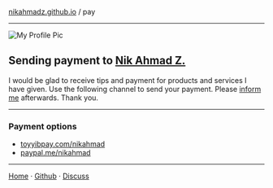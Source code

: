 [nikahmadz.github.io][1] / pay

***

![My Profile Pic](https://avatars0.githubusercontent.com/u/7868782?v=4&s=40)

## Sending payment to [Nik Ahmad Z.][1]
I would be glad to receive tips and payment for products and services I have given.
Use the following channel to send your payment.
Please [inform me][3] afterwards. Thank you.

***

### Payment options
- [toyyibpay.com/nikahmad](https://toyyibpay.com/nikahmad)
- [paypal.me/nikahmad](https://paypal.me/nikahmad)

***

[Home][1] &middot; [Github][2] &middot; [Discuss][3]

[1]:https://nikahmadz.github.io
[2]:https://github.com/nikahmadz/nikahmadz.github.io
[3]:https://github.com/nikahmadz/nikahmadz.github.io/discussions "Go to Discusssion Room"
